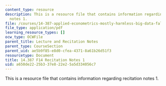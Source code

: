 ```yaml
---
content_type: resource
description: This is a resource file that contains information regarding recitation
  notes 1.
file: /courses/14-387-applied-econometrics-mostly-harmless-big-data-fall-2014/a650de2225b337e822e25a5d334056c7_MIT14_387F14_Recitation1.pdf
file_type: application/pdf
learning_resource_types: []
ocw_type: OCWFile
parent_title: Lecture and Recitation Notes
parent_type: CourseSection
parent_uid: ae5b9f85-e8d0-cfea-4371-8a61b26d51f3
resourcetype: Document
title: 14.387 F14 Recitation Notes 1
uid: a650de22-25b3-37e8-22e2-5a5d334056c7
---
```

This is a resource file that contains information regarding recitation notes 1.

